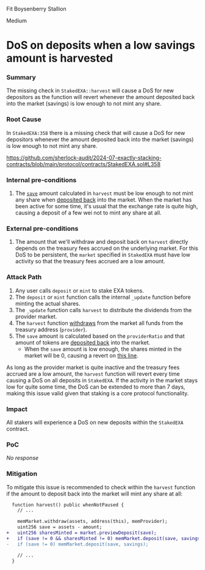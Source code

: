 Fit Boysenberry Stallion

Medium

# DoS on deposits when a low savings amount is harvested

### Summary

The missing check in `StakedEXA::harvest` will cause a DoS for new depositors as the function will revert whenever the amount deposited back into the market (savings) is low enough to not mint any share. 

### Root Cause

In `StakedEXA:358` there is a missing check that will cause a DoS for new depositors whenever the amount deposited back into the market (savings) is low enough to not mint any share. 

https://github.com/sherlock-audit/2024-07-exactly-stacking-contracts/blob/main/protocol/contracts/StakedEXA.sol#L358

### Internal pre-conditions

1. The [`save`](https://github.com/sherlock-audit/2024-07-exactly-stacking-contracts/blob/main/protocol/contracts/StakedEXA.sol#L357) amount calculated in `harvest` must be low enough to not mint any share when [deposited back](https://github.com/sherlock-audit/2024-07-exactly-stacking-contracts/blob/main/protocol/contracts/StakedEXA.sol#L358) into the market. When the market has been active for some time, it's usual that the exchange rate is quite high, causing a deposit of a few wei not to mint any share at all. 

### External pre-conditions

1. The amount that we'll withdraw and deposit back on `harvest` directly depends on the treasury fees accrued on the underlying market. For this DoS to be persistent, the `market` specified in `StakedEXA` must have low activity so that the treasury fees accrued are a low amount. 

### Attack Path

1. Any user calls `deposit` or `mint` to stake EXA tokens. 
2. The `deposit` or `mint` function calls the internal `_update` function before minting the actual shares.
3. The `_update` function calls `harvest` to distribute the dividends from the provider market.
4. The `harvest` function [withdraws](https://github.com/sherlock-audit/2024-07-exactly-stacking-contracts/blob/main/protocol/contracts/StakedEXA.sol#L356) from the market all funds from the treasury address (`provider`).
5. The `save` amount is calculated based on the `providerRatio` and that amount of tokens are [deposited back](https://github.com/sherlock-audit/2024-07-exactly-stacking-contracts/blob/main/protocol/contracts/StakedEXA.sol#L358) into the market. 
    - When the `save` amount is low enough, the shares minted in the market will be 0, causing a revert on [this line](https://github.com/transmissions11/solmate/blob/main/src/tokens/ERC4626.sol#L48).

As long as the provider market is quite inactive and the treasury fees accrued are a low amount, the `harvest` function will revert every time causing a DoS on all deposits in `StakedEXA`. If the activity in the market stays low for quite some time, the DoS can be extended to more than 7 days, making this issue valid given that staking is a core protocol functionality. 

### Impact

All stakers will experience a DoS on new deposits within the `StakedEXA` contract. 

### PoC

_No response_

### Mitigation

To mitigate this issue is recommended to check within the `harvest` function if the amount to deposit back into the market will mint any share at all:

```diff
  function harvest() public whenNotPaused {
    // ...

    memMarket.withdraw(assets, address(this), memProvider);
    uint256 save = assets - amount;
+   uint256 sharesMinted = market.previewDeposit(save);
+   if (save != 0 && sharesMinted != 0) memMarket.deposit(save, savings);
-   if (save != 0) memMarket.deposit(save, savings);

    // ...
  }
```